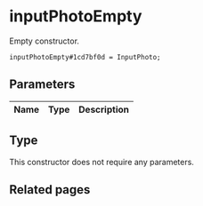# inputPhotoEmpty
Empty constructor.

```
inputPhotoEmpty#1cd7bf0d = InputPhoto;
```

## Parameters
| Name | Type | Description |
| ---- | :----: | ----------- |


## Type
This constructor does not require any parameters.

## Related pages
